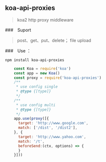 ## koa-api-proxies

> koa2 http proxy middleware

###　Suport

> post、get、put、delete； file upload

###　Use ：

```
npm install koa-api-proxies
```

```javascript
    const Koa = require('koa')
    const app = new Koa()
    const proxy = require('koa-api-proxies')
    /**
     * use config single
     * @type {[type]}
     */
    /**
     * use config multi
     * @type {[type]}
     */
    app.use(proxy([{
      target: 'http://www.google.com',
      match: ['/dist', '/dist2'],
    }, {
      target: 'http://www.yahoo.com',
      match: '/t',
      beforeSend:(ctx, options) => {
      }
    }]))
```
